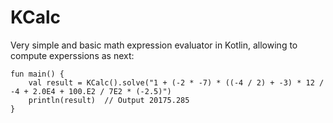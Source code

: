 # KCalc
Very simple and basic math expression evaluator in Kotlin, allowing to compute experssions as next:

```
fun main() {
    val result = KCalc().solve("1 + (-2 * -7) * ((-4 / 2) + -3) * 12 / -4 + 2.0E4 + 100.E2 / 7E2 * (-2.5)")
    println(result)  // Output 20175.285
}
```

